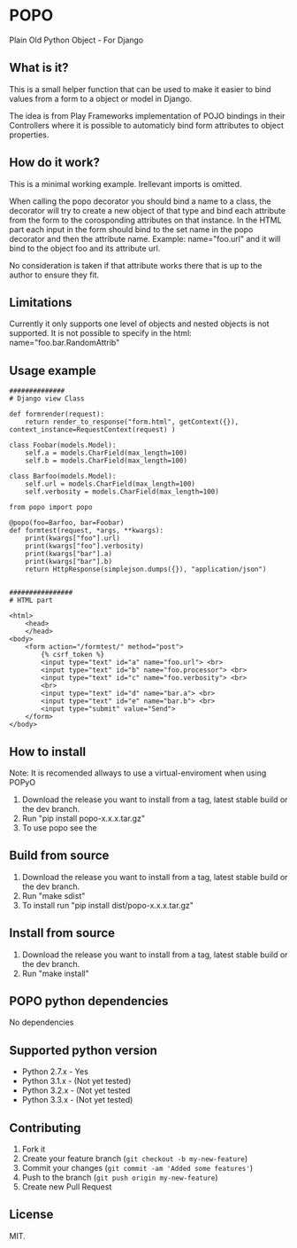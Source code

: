 # POPO

Plain Old Python Object - For Django


## What is it?

This is a small helper function that can be used to make it easier to bind values from a form to a object or model in Django.

The idea is from Play Frameworks implementation of POJO bindings in their Controllers where it is possible to automaticly bind form attributes to object properties.


## How do it work?

This is a minimal working example. Irellevant imports is omitted.

When calling the popo decorator you should bind a name to a class, the decorator will try to create a new object of that type and bind each attribute from the form to the corosponding attributes on that instance. In the HTML part each input in the form should bind to the set name in the popo decorator and then the attribute name. Example: name="foo.url" and it will bind to the object foo and its attribute url.

No consideration is taken if that attribute works there that is up to the author to ensure they fit.


## Limitations

Currently it only supports one level of objects and nested objects is not supported. It is not possible to specify in the html: name="foo.bar.RandomAttrib"


## Usage example

```
##############
# Django view Class

def formrender(request):
    return render_to_response("form.html", getContext({}), context_instance=RequestContext(request) )

class Foobar(models.Model):
    self.a = models.CharField(max_length=100)
    self.b = models.CharField(max_length=100)

class Barfoo(models.Model):
    self.url = models.CharField(max_length=100)
    self.verbosity = models.CharField(max_length=100)

from popo import popo

@popo(foo=Barfoo, bar=Foobar)
def formtest(request, *args, **kwargs):
    print(kwargs["foo"].url)
    print(kwargs["foo"].verbosity)
    print(kwargs["bar"].a)
    print(kwargs["bar"].b)
    return HttpResponse(simplejson.dumps({}), "application/json")


################
# HTML part

<html>
    <head>
    </head>
<body>
    <form action="/formtest/" method="post">
        {% csrf_token %}
        <input type="text" id="a" name="foo.url"> <br>
        <input type="text" id="b" name="foo.processor"> <br>
        <input type="text" id="c" name="foo.verbosity"> <br> 
        <br>
        <input type="text" id="d" name="bar.a"> <br>
        <input type="text" id="e" name="bar.b"> <br>
        <input type="submit" value="Send"> 
    </form>
</body>
```


## How to install

Note: It is recomended allways to use a virtual-enviroment when using POPyO

1. Download the release you want to install from a tag, latest stable build or the dev branch.
2. Run "pip install popo-x.x.x.tar.gz"
3. To use popo see the 


## Build from source

1. Download the release you want to install from a tag, latest stable build or the dev branch.
2. Run "make sdist"
3. To install run "pip install dist/popo-x.x.x.tar.gz"


## Install from source

1. Download the release you want to install from a tag, latest stable build or the dev branch.
2. Run "make install"


## POPO python dependencies

No dependencies


## Supported python version

 - Python 2.7.x - Yes
 - Python 3.1.x - (Not yet tested)
 - Python 3.2.x - (Not yet tested
 - Python 3.3.x - (Not yet tested)


## Contributing

1. Fork it
2. Create your feature branch (`git checkout -b my-new-feature`)
3. Commit your changes (`git commit -am 'Added some features'`)
4. Push to the branch (`git push origin my-new-feature`)
5. Create new Pull Request


## License

MIT.
